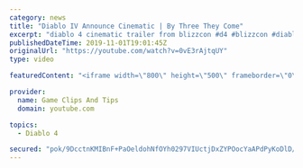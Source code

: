 ```yaml
---
category: news
title: "Diablo IV Announce Cinematic | By Three They Come"
excerpt: "diablo 4 cinematic trailer from blizzcon #d4 #blizzcon #diablo."
publishedDateTime: 2019-11-01T19:01:45Z
originalUrl: "https://youtube.com/watch?v=0vE3rAjtqUY"
type: video

featuredContent: "<iframe width=\"800\" height=\"500\" frameborder=\"0\" src=\"https://www.youtube.com/embed/0vE3rAjtqUY\" allow=\"accelerometer; autoplay; encrypted-media; gyroscope; picture-in-picture\" allowfullscreen></iframe>"

provider:
  name: Game Clips And Tips
  domain: youtube.com

topics:
  - Diablo 4

secured: "pok/9DcctnKMIBnF+PaOeldohNfOYh0297VIUctjDxZYPOocYaAPdPyKoDlD/UdMURA4/GaKPSM2QD4hCuhCad6bOIForIye1w9tP9Qy3Z5VQCrskrix7TJ1pEMiVShevtq+OIFJZb9jE1UQVaKpDN19GXUHBYSZOXXD4rSbmZF96DO7f/D6QcZSJymunWREo69xhyZqexyQdqoj9JZ9Nll86ycSp51fu6JbwOp1yMmAg0P88sXyPbatIl8py6zYGWry6EzknKbVVmbVXjI06odVivh/Umh04BeDvGtqssRuBPFtXmjiuoQQQEfZ+FBN+PFN1b4h7Ch04ScT2AOVLumdn1WJjZtgs9H041Yk8rn5EpbKUk8iFkfOWdWZulPVKBJNoSJP8d0Yw/Y/M/JlIw==;uSWsaVBxXu1tFPsObZCzzQ=="
---
```


